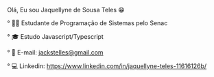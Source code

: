 Olá, Eu sou Jaquellyne de Sousa Teles 😁

° 👩‍🎓 Estudante de Programação de Sistemas pelo Senac

° 🎓 Estudo Javascript/Typescript

° 📧 E-mail: jackstelles@gmail.com

° 💻 Linkedin: https://www.linkedin.com/in/jaquellyne-teles-11616126b/
